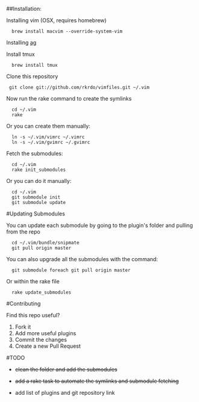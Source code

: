##Installation:

Installing vim (OSX, requires homebrew)

```
  brew install macvim --override-system-vim
```

Installing [ag](https://github.com/ggreer/the_silver_searcher#installationn)

Install tmux
```
  brew install tmux
```


Clone this repository

```
 git clone git://github.com/rkrdo/vimfiles.git ~/.vim

```
Now run the rake command to create the symlinks

```
  cd ~/.vim
  rake
```

Or you can create them manually:

```
  ln -s ~/.vim/vimrc ~/.vimrc
  ln -s ~/.vim/gvimrc ~/.gvimrc
```

Fetch the submodules:

```
  cd ~/.vim
  rake init_submodules
```

Or you can do it manually:

```
  cd ~/.vim
  git submodule init
  git submodule update
```

#Updating Submodules

You can update each submodule by going to the plugin's folder and pulling from the repo

```
  cd ~/.vim/bundle/snipmate
  git pull origin master
```

You can also upgrade all the submodules with the command:

```
  git submodule foreach git pull origin master
```

Or within the rake file

```
  rake update_submodules
```

#Contributing

Find this repo useful?

1. Fork it
2. Add more useful plugins
3. Commit the changes
4. Create a new Pull Request

#TODO

- ~~clean the folder and add the submodules~~

- ~~add a rake task to automate the symlinks and submodule fetching~~

- add list of plugins and git repository link



